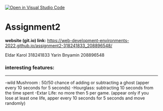 [![Open in Visual Studio Code](https://classroom.github.com/assets/open-in-vscode-c66648af7eb3fe8bc4f294546bfd86ef473780cde1dea487d3c4ff354943c9ae.svg)](https://classroom.github.com/online_ide?assignment_repo_id=7787587&assignment_repo_type=AssignmentRepo)
# Assignment2

**website (git.io) link:** https://web-development-environments-2022.github.io/assignment2-318241833_208896548/

Eldar Karol 318241833
Yarin Bnyamin 208896548

### interesting features:
----------------------------------------------------------------------------------
-wild Mushroom : 50/50 chance of adding or subtracting a ghost (apper every 10 seconds for 5 seconds)
-Hourglass: subtracting 10 seconds from the time spent
-Extar Life: no more then 5 per game. (appear only if you lose at least one life, apper every 10 seconds for 5 seconds and move randomly)
 
